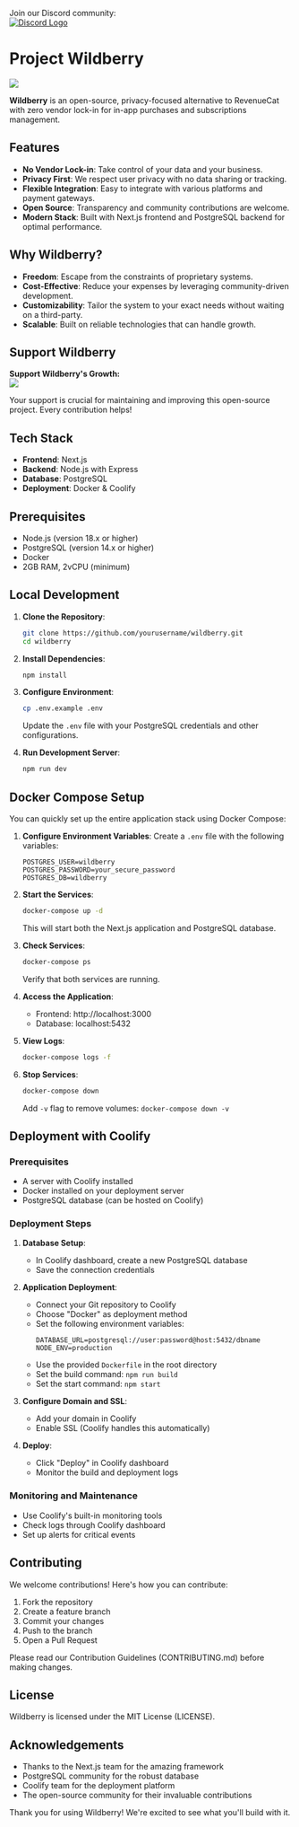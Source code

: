Join our Discord community:  
<a href="https://discord.gg/7vCkqfyn"><img src="https://img.icons8.com/color/24/000000/discord-logo.png" alt="Discord Logo" /></a> 

# Project Wildberry

<img src="https://i.imgur.com/Hdt9TXr.png">

**Wildberry** is an open-source, privacy-focused alternative to RevenueCat with zero vendor lock-in for in-app purchases and subscriptions management. 

## Features

- **No Vendor Lock-in**: Take control of your data and your business.
- **Privacy First**: We respect user privacy with no data sharing or tracking.
- **Flexible Integration**: Easy to integrate with various platforms and payment gateways.
- **Open Source**: Transparency and community contributions are welcome.
- **Modern Stack**: Built with Next.js frontend and PostgreSQL backend for optimal performance.

## Why Wildberry?

- **Freedom**: Escape from the constraints of proprietary systems.
- **Cost-Effective**: Reduce your expenses by leveraging community-driven development.
- **Customizability**: Tailor the system to your exact needs without waiting on a third-party.
- **Scalable**: Built on reliable technologies that can handle growth.

## Support Wildberry

**Support Wildberry's Growth:**  
<a href="https://buymeacoffee.com/rcopensource"><img src="https://img.buymeacoffee.com/button-api/?text=Buy%20me%20a%20coffee&emoji=&slug=rcopensource&button_colour=FF5F5F&font_colour=ffffff&font_family=Cookie&outline_colour=000000&coffee_colour=FFDD00"></a>

Your support is crucial for maintaining and improving this open-source project. Every contribution helps!

## Tech Stack

- **Frontend**: Next.js
- **Backend**: Node.js with Express
- **Database**: PostgreSQL
- **Deployment**: Docker & Coolify

## Prerequisites

- Node.js (version 18.x or higher)
- PostgreSQL (version 14.x or higher)
- Docker
- 2GB RAM, 2vCPU (minimum)

## Local Development

1. **Clone the Repository**:
   ```sh
   git clone https://github.com/yourusername/wildberry.git
   cd wildberry
   ```

2. **Install Dependencies**:
   ```sh
   npm install
   ```
   
3. **Configure Environment**:
   ```sh
   cp .env.example .env
   ```
   Update the `.env` file with your PostgreSQL credentials and other configurations.

4. **Run Development Server**:
   ```sh
   npm run dev
   ```

## Docker Compose Setup

You can quickly set up the entire application stack using Docker Compose:

1. **Configure Environment Variables**:
   Create a `.env` file with the following variables:
   ```
   POSTGRES_USER=wildberry
   POSTGRES_PASSWORD=your_secure_password
   POSTGRES_DB=wildberry
   ```

2. **Start the Services**:
   ```sh
   docker-compose up -d
   ```
   This will start both the Next.js application and PostgreSQL database.

3. **Check Services**:
   ```sh
   docker-compose ps
   ```
   Verify that both services are running.

4. **Access the Application**:
   - Frontend: http://localhost:3000
   - Database: localhost:5432

5. **View Logs**:
   ```sh
   docker-compose logs -f
   ```

6. **Stop Services**:
   ```sh
   docker-compose down
   ```
   Add `-v` flag to remove volumes: `docker-compose down -v`

## Deployment with Coolify

### Prerequisites
- A server with Coolify installed
- Docker installed on your deployment server
- PostgreSQL database (can be hosted on Coolify)

### Deployment Steps

1. **Database Setup**:
   - In Coolify dashboard, create a new PostgreSQL database
   - Save the connection credentials

2. **Application Deployment**:
   - Connect your Git repository to Coolify
   - Choose "Docker" as deployment method
   - Set the following environment variables:
     ```
     DATABASE_URL=postgresql://user:password@host:5432/dbname
     NODE_ENV=production
     ```
   - Use the provided `Dockerfile` in the root directory
   - Set the build command: `npm run build`
   - Set the start command: `npm start`

3. **Configure Domain and SSL**:
   - Add your domain in Coolify
   - Enable SSL (Coolify handles this automatically)

4. **Deploy**:
   - Click "Deploy" in Coolify dashboard
   - Monitor the build and deployment logs

### Monitoring and Maintenance

- Use Coolify's built-in monitoring tools
- Check logs through Coolify dashboard
- Set up alerts for critical events

## Contributing

We welcome contributions! Here's how you can contribute:

1. Fork the repository
2. Create a feature branch
3. Commit your changes
4. Push to the branch
5. Open a Pull Request

Please read our Contribution Guidelines (CONTRIBUTING.md) before making changes.

## License

Wildberry is licensed under the MIT License (LICENSE).

## Acknowledgements

- Thanks to the Next.js team for the amazing framework
- PostgreSQL community for the robust database
- Coolify team for the deployment platform
- The open-source community for their invaluable contributions

Thank you for using Wildberry! We're excited to see what you'll build with it.